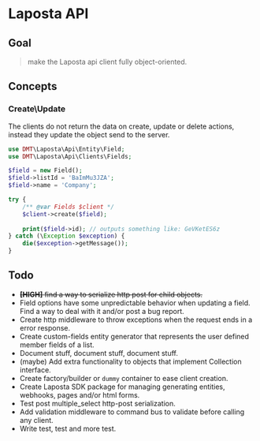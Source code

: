 # Laposta API 

## Goal

> make the Laposta api client fully object-oriented.

## Concepts

### Create\Update

The clients do not return the data on create, update or delete actions, instead 
they update the object send to the server. 

```php
use DMT\Laposta\Api\Entity\Field;
use DMT\Laposta\Api\Clients\Fields;

$field = new Field();
$field->listId = 'BaImMu3JZA';
$field->name = 'Company';

try {
    /** @var Fields $client */
    $client->create($field);
    
    print($field->id); // outputs something like: GeVKetES6z
} catch (\Exception $exception) {
    die($exception->getMessage());
}
```

## Todo

* ~~__[HIGH]__ find a way to serialize http post for child objects.~~
* Field options have some unpredictable behavior when updating a field.
  Find a way to deal with it and/or post a bug report.
* Create http middleware to throw exceptions when the request ends in a error response.
* Create custom-fields entity generator that represents the user defined member fields of a list.
* Document stuff, document stuff, document stuff.
* (maybe) Add extra functionality to objects that implement Collection interface.
* Create factory/builder or `dummy` container to ease client creation. 
* Create Laposta SDK package for managing generating entities, webhooks, pages and/or html forms.
* Test post multiple_select http-post serialization.
* Add validation middleware to command bus to validate before calling any client.
* Write test, test and more test.
